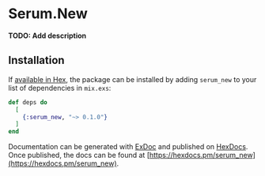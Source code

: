 # Serum.New

**TODO: Add description**

## Installation

If [available in Hex](https://hex.pm/docs/publish), the package can be installed
by adding `serum_new` to your list of dependencies in `mix.exs`:

```elixir
def deps do
  [
    {:serum_new, "~> 0.1.0"}
  ]
end
```

Documentation can be generated with [ExDoc](https://github.com/elixir-lang/ex_doc)
and published on [HexDocs](https://hexdocs.pm). Once published, the docs can
be found at [https://hexdocs.pm/serum_new](https://hexdocs.pm/serum_new).

